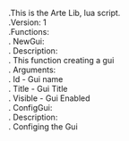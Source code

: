 .This is the Arte Lib, lua script.
<br>
.Version: 1
<br>
.Functions:
<br>
. NewGui:
<br>
.  Description:
<br>
.   This function creating a gui
<br>
.  Arguments:
<br>
.   Id - Gui name
<br>
.   Title - Gui Title
<br>
.   Visible - Gui Enabled
<br>
. ConfigGui:
 <br>
.   Description:
   <br>
.    Configing the Gui
      <br>
      
